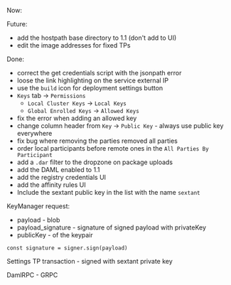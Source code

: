Now:

Future:

 * add the hostpath base directory to 1.1 (don't add to UI)
 * edit the image addresses for fixed TPs

Done:

 * correct the get credentials script with the jsonpath error
 * loose the link highlighting on the service external IP
 * use the `build` icon for deployment settings button
 * `Keys` tab -> `Permissions`
   * `Local Cluster Keys` -> `Local Keys`
   * `Global Enrolled Keys` -> `Allowed Keys`
 * fix the error when adding an allowed key
 * change column header from `Key` -> `Public Key` - always use public key everywhere
 * fix bug where removing the parties removed all parties
 * order local participants before remote ones in the `All Parties By Participant`
 * add a `.dar` filter to the dropzone on package uploads
 * add the DAML enabled to 1.1
 * add the registry credentials UI
 * add the affinity rules UI
 * Include the sextant public key in the list with the name `sextant`

KeyManager request:

 * payload - blob
 * payload_signature - signature of signed payload with privateKey
 * publicKey - of the keypair

```
const signature = signer.sign(payload)
```

Settings TP transaction - signed with sextant private key

DamlRPC - GRPC